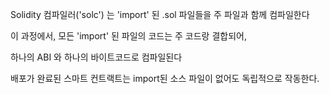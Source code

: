 Solidity 컴파일러('solc') 는 'import' 된 .sol 파일들을 주 파일과 함께 컴파일한다

이 과정에서, 모든 'import' 된 파일의 코드는 주 코드랑 결합되어,

하나의 ABI 와 하나의 바이트코드로 컴파일된다

배포가 완료된 스마트 컨트랙트는 import된 소스 파일이 없어도 독립적으로 작동한다.